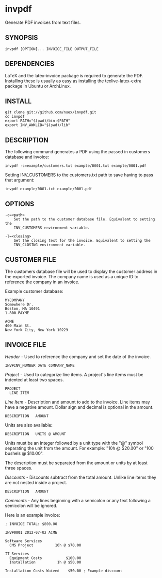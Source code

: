 invpdf
=======

Generate PDF invoices from text files.

## SYNOPSIS

    invpdf [OPTION]... INVOICE_FILE OUTPUT_FILE

## DEPENDENCIES

LaTeX and the latex-invoice package is required to generate the PDF. Installing
these is usually as easy as installing the texlive-latex-extra package in
Ubuntu or ArchLinux.

## INSTALL

    git clone git://github.com/nuex/invpdf.git
    cd invpdf
    export PATH="$(pwd)/bin:$PATH"
    export INV_AWKLIB="$(pwd)/lib"

## DESCRIPTION

The following command generates a PDF using the passed in customers database
and invoice:

    invpdf -c=example/customers.txt example/0001.txt example/0001.pdf

Setting INV_CUSTOMERS to the customers.txt path to save having to pass that
argument:

    invpdf example/0001.txt example/0001.pdf

## OPTIONS

    -c=<path>
        Set the path to the customer database file. Equivalent to setting the
        INV_CUSTOMERS environment variable.

    -l=<closing>
        Set the closing text for the invoice. Equivalent to setting the
        INV_CLOSING environment variable.

## CUSTOMER FILE

The customers database file will be used to display the customer address in the
exported invoice. The company name is used as a unique ID to reference the
company in an invoice.

Example customer database:

    MYCOMPANY
    Somewhere Dr.
    Boston, MA 10491
    1-800-PAYME

    ACME
    400 Main St.
    New York City, New York 10229

## INVOICE FILE

*Header* - Used to reference the company and set the date of the invoice.

    INV#INV_NUMBER DATE COMPANY_NAME

*Project* - Used to categorize line items. A project's line items must be
indented at least two spaces.

    PROJECT
      LINE ITEM

*Line Item* - Description and amount to add to the invoice. Line items may have
a negative amount. Dollar sign and decimal is optional in the amount.

    DESCRIPTION   AMOUNT

Units are also available:

    DESCRIPTION   UNITS @ AMOUNT

Units must be an integer followed by a unit type with the "@" symbol separating
the unit from the amount. For example: "10h @ $20.00" or "100 bushels @ $10.00".

The description must be separated from the amount or units by at least three
spaces.

*Discounts* - Discounts subtract from the total amount. Unlike line items they
are not nested inside a project.

    DESCRIPTION   AMOUNT

*Comments* - Any lines beginning with a semicolon or any text following a
semicolon will be ignored.

Here is an example invoice:

    ; INVOICE TOTAL: $800.00

    INV#0001 2012-07-02 ACME

    Software Services
      CMS Project          10h @ $70.00 

    IT Services
      Equipment Costs           $100.00
      Installation          1h @ $50.00

    Installation Costs Waived   -$50.00 ; Example discount

